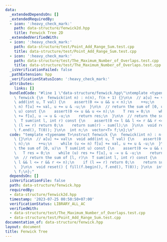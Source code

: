 ```yaml
---
data:
  _extendedDependsOn: []
  _extendedRequiredBy:
  - icon: ':heavy_check_mark:'
    path: data-structure/fenwick2d.hpp
    title: Fenwick Tree 2D
  _extendedVerifiedWith:
  - icon: ':heavy_check_mark:'
    path: data-structure/test/Point_Add_Range_Sum.test.cpp
    title: data-structure/test/Point_Add_Range_Sum.test.cpp
  - icon: ':heavy_check_mark:'
    path: data-structure/test/The_Maximum_Number_of_Overlaps.test.cpp
    title: data-structure/test/The_Maximum_Number_of_Overlaps.test.cpp
  _isVerificationFailed: false
  _pathExtension: hpp
  _verificationStatusIcon: ':heavy_check_mark:'
  attributes:
    links: []
  bundledCode: "#line 1 \"data-structure/fenwick.hpp\"\ntemplate <typename T>\nstruct\
    \ fenwick {\n  fenwick(int n) : n(n), f(n + 1) {}\n\n  // a[u] += val\n  void\
    \ add(int u, T val) {\n    assert(0 <= u && u < n);\n    ++u;\n    while (u <=\
    \ n) f[u] += val, u += u & -u;\n  }\n\n  // return the sum of [0, u)\n  T sum(int\
    \ u) const {\n    assert(0 <= u && u <= n);\n    T res = 0;\n    while (u) res\
    \ += f[u], u -= u & -u;\n    return res;\n  }\n\n  // return the sum of [l, r)\n\
    \  T sum(int l, int r) const {\n    assert(0 <= l && l <= r && r <= n);\n    if\
    \ (l == r) return 0;\n    return sum(r) - sum(l);\n  }\n\n  void reset() { fill(f.begin(),\
    \ f.end(), T(0)); }\n\n  int n;\n  vector<T> f;\n};\n"
  code: "template <typename T>\nstruct fenwick {\n  fenwick(int n) : n(n), f(n + 1)\
    \ {}\n\n  // a[u] += val\n  void add(int u, T val) {\n    assert(0 <= u && u <\
    \ n);\n    ++u;\n    while (u <= n) f[u] += val, u += u & -u;\n  }\n\n  // return\
    \ the sum of [0, u)\n  T sum(int u) const {\n    assert(0 <= u && u <= n);\n \
    \   T res = 0;\n    while (u) res += f[u], u -= u & -u;\n    return res;\n  }\n\
    \n  // return the sum of [l, r)\n  T sum(int l, int r) const {\n    assert(0 <=\
    \ l && l <= r && r <= n);\n    if (l == r) return 0;\n    return sum(r) - sum(l);\n\
    \  }\n\n  void reset() { fill(f.begin(), f.end(), T(0)); }\n\n  int n;\n  vector<T>\
    \ f;\n};"
  dependsOn: []
  isVerificationFile: false
  path: data-structure/fenwick.hpp
  requiredBy:
  - data-structure/fenwick2d.hpp
  timestamp: '2023-07-25 00:50:50+07:00'
  verificationStatus: LIBRARY_ALL_AC
  verifiedWith:
  - data-structure/test/The_Maximum_Number_of_Overlaps.test.cpp
  - data-structure/test/Point_Add_Range_Sum.test.cpp
documentation_of: data-structure/fenwick.hpp
layout: document
title: Fenwick Tree
---
```

